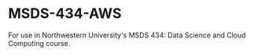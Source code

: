 # MSDS-434-AWS
For use in Northwestern University's MSDS 434: Data Science and Cloud Computing course.
